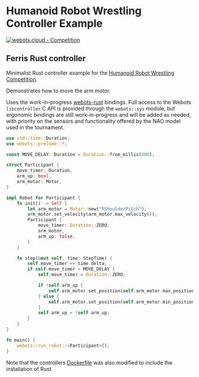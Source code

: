 # Humanoid Robot Wrestling Controller Example

[![webots.cloud - Competition](https://img.shields.io/badge/webots.cloud-Competition-007ACC)][1]

## Ferris Rust controller

Minimalist Rust controller example for the [Humanoid Robot Wrestling Competition](https://github.com/cyberbotics/wrestling).

Demonstrates how to move the arm motor.

Uses the work-in-progress [webots-rust] bindings. Full access to the Webots `libcontroller` C API is
provided through the `webots::sys` module, but ergonomic bindings are still work-in-progress and will be added as needed,
with priority on the sensors and functionality offered by the NAO model used in the tournament.

[webots-rust]: https://github.com/katharostech/webots-rust

```rust
use std::time::Duration;
use webots::prelude::*;

const MOVE_DELAY: Duration = Duration::from_millis(800);

struct Participant {
    move_timer: Duration,
    arm_up: bool,
    arm_motor: Motor,
}

impl Robot for Participant {
    fn init() -> Self {
        let arm_motor = Motor::new("RShoulderPitch");
        arm_motor.set_velocity(arm_motor.max_velocity());
        Participant {
            move_timer: Duration::ZERO,
            arm_motor,
            arm_up: false,
        }
    }

    fn step(&mut self, time: StepTime) {
        self.move_timer += time.delta;
        if self.move_timer > MOVE_DELAY {
            self.move_timer = Duration::ZERO;

            if !self.arm_up {
                self.arm_motor.set_position(self.arm_motor.max_position());
            } else {
                self.arm_motor.set_position(self.arm_motor.min_position());
            }
            self.arm_up = !self.arm_up;
        }
    }
}

fn main() {
    webots::run_robot::<Participant>();
}
```

Note that the controllers [Dockerfile](controllers/Dockerfile) was also modified to include the installation of Rust.

[1]: https://webots.cloud/run?version=R2022b&url=https%3A%2F%2Fgithub.com%2Fcyberbotics%2Fwrestling%2Fblob%2Fcompetition%2Fworlds%2Fwrestling.wbt&type=competition "Leaderboard"
